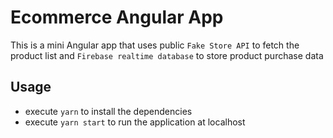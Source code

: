 # Ecommerce Angular App

This is a mini Angular app that uses public `Fake Store API` to fetch the product list and `Firebase realtime database`
to store product purchase data

## Usage

- execute `yarn` to install the dependencies
- execute `yarn start` to run the application at localhost
